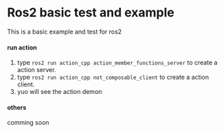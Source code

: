 # Ros2 basic test and example
This is a basic example and test for ros2

#### run action
1. type ``ros2 run action_cpp action_member_functions_server`` to create a action server.
2. type ``ros2 run action_cpp not_composable_client`` to create a action client.
3. yuo will see the action demon

#### others
comming soon
